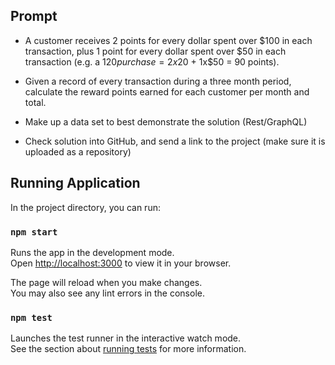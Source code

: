 ## Prompt

- A customer receives 2 points for every dollar spent over $100 in each transaction, plus 1 point for
  every dollar spent over $50 in each transaction
  (e.g. a $120 purchase = 2x$20 + 1x$50 = 90 points).

- Given a record of every transaction during a three month period, calculate the reward points
  earned for each customer per month and total.

- Make up a data set to best demonstrate the solution (Rest/GraphQL)

- Check solution into GitHub, and send a link to the project (make sure it is uploaded as a
  repository)

## Running Application

In the project directory, you can run:

### `npm start`

Runs the app in the development mode.\
Open [http://localhost:3000](http://localhost:3000) to view it in your browser.

The page will reload when you make changes.\
You may also see any lint errors in the console.

### `npm test`

Launches the test runner in the interactive watch mode.\
See the section about [running tests](https://facebook.github.io/create-react-app/docs/running-tests) for more information.
